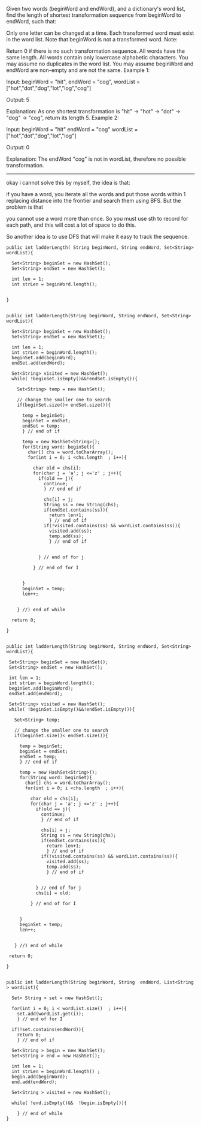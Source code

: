 Given two words (beginWord and endWord), and a dictionary's word list, find the length of shortest transformation sequence from beginWord to endWord, such that:

Only one letter can be changed at a time.
Each transformed word must exist in the word list. Note that beginWord is not a transformed word.
Note:

Return 0 if there is no such transformation sequence.
All words have the same length.
All words contain only lowercase alphabetic characters.
You may assume no duplicates in the word list.
You may assume beginWord and endWord are non-empty and are not the same.
Example 1:

Input:
beginWord = "hit",
endWord = "cog",
wordList = ["hot","dot","dog","lot","log","cog"]

Output: 5

Explanation: As one shortest transformation is "hit" -> "hot" -> "dot" -> "dog" -> "cog",
return its length 5.
Example 2:

Input:
beginWord = "hit"
endWord = "cog"
wordList = ["hot","dot","dog","lot","log"]

Output: 0

Explanation: The endWord "cog" is not in wordList, therefore no possible transformation.

---

okay i cannot solve this by myself, the idea is that:

if you have a word, you iterate all the words and put those words within 1 replacing distance into the frontier and search them using BFS. But the problem is that

you cannot use a word more than once. So you must use sth to record for each path, and this will cost a lot of space to do this.

So another idea is to use DFS that will make it easy to track the sequence.

```
public int ladderLength( String beginWord, String endWord, Set<String> wordList){

  Set<String> beginSet = new HashSet();
  Set<String> endSet = new HashSet();

  int len = 1;
  int strLen = beginWord.length();


}

```

```

public int ladderLength(String beginWord, String endWord, Set<String> wordList){

  Set<String> beginSet = new HashSet();
  Set<String> endSet = new HashSet();

  int len = 1;
  int strLen = beginWord.length();
  beginSet.add(beginWord);
  endSet.add(endWord);

  Set<String> visited = new HashSet();
  while( !beginSet.isEmpty()&&!endSet.isEmpty()){

    Set<String> temp = new HashSet();

    // change the smaller one to search
    if(beginSet.size()< endSet.size()){

      temp = beginSet;
      beginSet = endSet;
      endSet = temp;
      } // end of if

      temp = new HashSet<String>();
      for(String word: beginSet){
        char[] chs = word.toCharArray();
        for(int i = 0; i <chs.length  ; i++){

          char old = chs[i];
          for(char j = 'a'; j <='z' ; j++){
            if(old == j){
              continue;
              } // end of if

              chs[i] = j;
              String ss = new String(chs);
              if(endSet.contains(ss)){
                return len+1;
                } // end of if
              if(!visited.contains(ss) && wordList.contains(ss)){
                visited.add(ss);
                temp.add(ss);
                } // end of if


            } // end of for j

          } // end of for I


      }
      beginSet = temp;
      len++;


    } //) end of while

  return 0;

}

```

```

public int ladderLength(String beginWord, String endWord, Set<String> wordList){

 Set<String> beginSet = new HashSet();
 Set<String> endSet = new HashSet();

 int len = 1;
 int strLen = beginWord.length();
 beginSet.add(beginWord);
 endSet.add(endWord);

 Set<String> visited = new HashSet();
 while( !beginSet.isEmpty()&&!endSet.isEmpty()){

   Set<String> temp;

   // change the smaller one to search
   if(beginSet.size()< endSet.size()){

     temp = beginSet;
     beginSet = endSet;
     endSet = temp;
     } // end of if

     temp = new HashSet<String>();
     for(String word: beginSet){
       char[] chs = word.toCharArray();
       for(int i = 0; i <chs.length  ; i++){

         char old = chs[i];
         for(char j = 'a'; j <='z' ; j++){
           if(old == j){
             continue;
             } // end of if

             chs[i] = j;
             String ss = new String(chs);
             if(endSet.contains(ss)){
               return len+1;
               } // end of if
             if(!visited.contains(ss) && wordList.contains(ss)){
               visited.add(ss);
               temp.add(ss);
               } // end of if


           } // end of for j
           chs[i] = old;

         } // end of for I


     }
     beginSet = temp;
     len++;


   } //) end of while

 return 0;

}

```


```

public int ladderLength(String beginWord, String  endWord, List<String > wordList){

  Set< String > set = new HashSet();

  for(int i = 0; i < wordList.size()  ; i++){
    set.add(wordList.get(i));
    } // end of for I

  if(!set.contains(endWord)){
    return 0;
    } // end of if

  Set<String > begin = new HashSet();
  Set<String > end = new HashSet();

  int len = 1;
  int strLen = beginWord.length() ;
  begin.add(beginWord);
  end.add(endWord);

  Set<String > visited = new HashSet();

  while( !end.isEmpty()&&  !begin.isEmpty()){
    
    } // end of while
}


```
